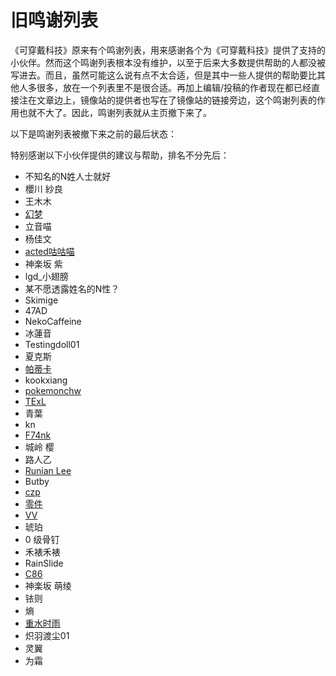 # 旧鸣谢列表
《可穿戴科技》原来有个鸣谢列表，用来感谢各个为《可穿戴科技》提供了支持的小伙伴。然而这个鸣谢列表根本没有维护，以至于后来大多数提供帮助的人都没被写进去。而且，虽然可能这么说有点不太合适，但是其中一些人提供的帮助要比其他人多很多，放在一个列表里不是很合适。再加上编辑/投稿的作者现在都已经直接注在文章边上，镜像站的提供者也写在了镜像站的链接旁边，这个鸣谢列表的作用也就不大了。因此，鸣谢列表就从主页撤下来了。

以下是鸣谢列表被撤下来之前的最后状态：

特别感谢以下小伙伴提供的建议与帮助，排名不分先后：

- 不知名的N姓人士就好
- 櫻川 紗良
- 王木木
- [幻梦](https://t.me/HuanmengQwQ)
- 立音喵
- 杨佳文
- [acted咕咕喵](https://acted.gitlab.io/h3)
- 神楽坂 紫
- lgd_小翅膀
- 某不愿透露姓名的N性？
- Skimige
- 47AD
- NekoCaffeine
- 冰蓮音
- Testingdoll01
- 夏克斯
- [帕蒂卡](https://github.com/Patika-ailemait)
- kookxiang
- [pokemonchw](https://github.com/pokemonchw)
- [TExL](http://texas.penguin-logistics.cn)
- 青葉
- kn
- [F74nk](https://t.me/F74nk_K)
- 城岭 樱
- 路人乙
- [Runian Lee](https://t.me/Runian)
- Butby
- [czp](https://www.hiczp.com)
- [零件](https://nekosc.com)
- [VV](https://www.pixiv.net/users/58170013)
- 琥珀
- 0 级骨钉
- 禾裱禾裱
- RainSlide
- [C86](https://c86.moe)
- 神楽坂 萌绫
- 铱则
- 熵
- [重水时雨](https://t.me/boatmasteronD2O)
- 炽羽渡尘01
- 灵翼
- 为霜
